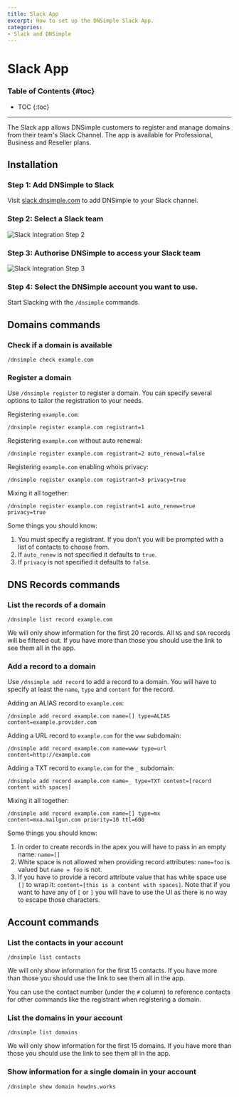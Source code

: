 ```yaml
---
title: Slack App
excerpt: How to set up the DNSimple Slack App.
categories:
- Slack and DNSimple
---
```


# Slack App

### Table of Contents {#toc}

* TOC
{:toc}

---

The Slack app allows DNSimple customers to register and manage domains from their team's Slack Channel. The app is available for Professional, Business and Reseller plans.

## Installation

### Step 1: Add DNSimple to Slack

Visit [slack.dnsimple.com](http://slack.dnsimple.com) to add DNSimple to your Slack channel.

### Step 2: Select a Slack team

![Slack Integration Step 2](/files/slack-integration-step-2.png)

### Step 3: Authorise DNSimple to access your Slack team

![Slack Integration Step 3](/files/slack-integration-step-3.png)

### Step 4: Select the DNSimple account you want to use.


Start Slacking with the `/dnsimple` commands.

## Domains commands

### Check if a domain is available

`/dnsimple check example.com`

### Register a domain

Use `/dnsimple register` to register a domain. You can specify several options to tailor the registration to your needs.

Registering `example.com`:

```/dnsimple register example.com registrant=1```

Registering `example.com` without auto renewal:

```/dnsimple register example.com registrant=2 auto_renewal=false```

Registering `example.com` enabling whois privacy:

```/dnsimple register example.com registrant=3 privacy=true```

Mixing it all together:

```/dnsimple register example.com registrant=1 auto_renew=true privacy=true```

Some things you should know:
1. You must specify a registrant. If you don't you will be prompted with a list of contacts to choose from.
2. If `auto_renew` is not specified it defaults to `true`.
3. If `privacy` is not specified it defaults to `false`.

## DNS Records commands

### List the records of a domain

`/dnsimple list record example.com`

We will only show information for the first 20 records. All `NS` and `SOA` records will be filtered out. If you have more than those you should use the link to see them all in the app.

### Add a record to a domain

Use `/dnsimple add record` to add a record to a domain. You will have to specify at least the `name`, `type` and `content` for the record.

Adding an ALIAS record to `example.com`:

```/dnsimple add record example.com name=[] type=ALIAS content=example.provider.com```

Adding a URL record to `example.com` for the `www` subdomain:

```/dnsimple add record example.com name=www type=url content=http://example.com```

Adding a TXT record to `example.com` for the `_` subdomain:

```/dnsimple add record example.com name=_ type=TXT content=[record content with spaces]```

Mixing it all together:

```/dnsimple add record example.com name=[] type=mx content=mxa.mailgun.com priority=10 ttl=600```

Some things you should know:

1. In order to create records in the apex you will have to pass in an empty name: `name=[]`
1. White space is not allowed when providing record attributes: `name=foo` is valued but `name = foo` is not.
1. If you have to provide a record attribute value that has white space use `[]` to wrap it: `content=[this is a content with spaces]`. Note that if you want to have any of `[` or `]` you will have to use the UI as there is no way to escape those characters.

## Account commands

### List the contacts in your account

`/dnsimple list contacts`

We will only show information for the first 15 contacts. If you have more than those you should use the link to see them all in the app.

You can use the contact number (under the `#` column) to reference contacts for other commands like the registrant when registering a domain.

### List the domains in your account

`/dnsimple list domains`

We will only show information for the first 15 domains. If you have more than those you should use the link to see them all in the app.

### Show information for a single domain in your account

`/dnsimple show domain howdns.works`
